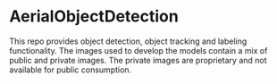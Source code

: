 # AerialObjectDetection
This repo provides object detection, object tracking and labeling functionality.  The images used to develop the models contain a mix of public and private images.  The private images are proprietary and not available for public consumption.
